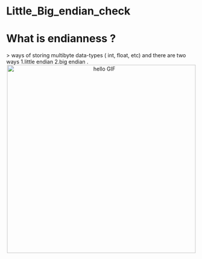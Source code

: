 # Little_Big_endian_check
<h1> What is endianness ?</h1>
> ways of storing multibyte data-types ( int, float, etc) and there are two ways 1.little endian  2.big endian .

<div align="center">
    <img width="500px" alt="hello GIF" src="https://images.squarespace-cdn.com/content/v1/549dcda5e4b0a47d0ae1db1e/1490746414666-EM74IA60AFM16OEH9G22/image-asset.png?format=500w">
</div>

